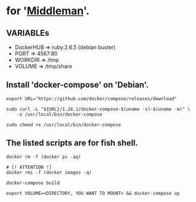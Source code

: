 # for '[Middleman](https://middlemanapp.com/)'.

## VARIABLEs

- DockerHUB => ruby:2.6.5 (debian buster)
- PORT      => 4567:80
- WORKDIR   => /tmp
- VOLUME    => /tmp/share


## Install 'docker-compose' on 'Debian'.

    export URL="https://github.com/docker/compose/releases/download"

    sudo curl -L "${URL}/1.24.1/docker-compose-$(uname -s)-$(uname -m)" \
        -o /usr/local/bin/docker-compose

    sudo chmod +x /usr/local/bin/docker-compose


## The listed scripts are for fish shell.

    docker rm -f (docker ps -aq)

    # [! ATTENTION !]
    docker rmi -f (docker images -q)

    docker-compose build

    export VOLUME=<DIRECTORY, YOU WANT TO MOUNT> && docker-compose up
